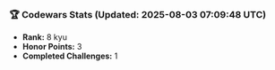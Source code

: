### 🏆 Codewars Stats (Updated: 2025-08-03 07:09:48 UTC)

- **Rank:** 8 kyu
- **Honor Points:** 3
- **Completed Challenges:** 1
